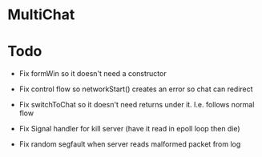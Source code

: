 # MultiChat

# Todo
- Fix formWin so it doesn't need a constructor
- Fix control flow so networkStart() creates an error so chat can redirect

- Fix switchToChat so it doesn't need returns under it. I.e. follows normal flow

- Fix Signal handler for kill server (have it read in epoll loop then die)
- Fix random segfault when server reads malformed packet from log
